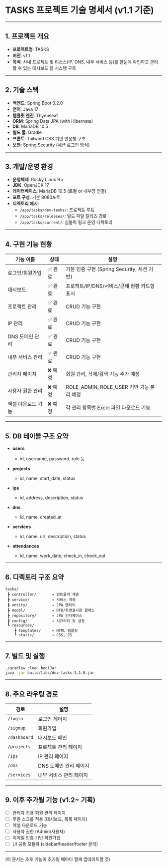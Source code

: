 # TASKS 프로젝트 기술 명세서 (v1.1 기준)

---

## 1. 프로젝트 개요
- **프로젝트명**: TASKS
- **버전**: v1.1
- **목적**: 사내 프로젝트 및 리소스(IP, DNS, 내부 서비스 등)를 한눈에 확인하고 관리할 수 있는 대시보드 웹 시스템 구축

---

## 2. 기술 스택
- **백엔드**: Spring Boot 3.2.0
- **언어**: Java 17
- **템플릿 엔진**: Thymeleaf
- **ORM**: Spring Data JPA (with Hibernate)
- **DB**: MariaDB 10.5
- **빌드 툴**: Gradle
- **프론트**: Tailwind CSS 기반 반응형 구조
- **보안**: Spring Security (세션 로그인 방식)

---

## 3. 개발/운영 환경
- **운영체제**: Rocky Linux 9.x
- **JDK**: OpenJDK 17
- **데이터베이스**: MariaDB 10.5 (로컬 or 내부망 연결)
- **포트 구성**: 기본 8080포트
- **디렉토리 예시**:
  - `/app/tasks/dev-tasks/`: 프로젝트 루트
  - `/app/tasks/releases/`: 빌드 파일 릴리즈 경로
  - `/app/tasks/current/`: 심볼릭 링크 운영 디렉토리

---

## 4. 구현 기능 현황

| 기능 이름             | 상태   | 설명                                                |
|----------------------|--------|-----------------------------------------------------|
| 로그인/회원가입      | ✅ 완료 | 기본 인증 구현 (Spring Security, 세션 기반)         |
| 대시보드             | ✅ 완료 | 프로젝트/IP/DNS/서비스/근태 현황 카드형 표시        |
| 프로젝트 관리        | ✅ 완료 | CRUD 기능 구현                                      |
| IP 관리              | ✅ 완료 | CRUD 기능 구현                                      |
| DNS 도메인 관리      | ✅ 완료 | CRUD 기능 구현                                      |
| 내부 서비스 관리     | ✅ 완료 | CRUD 기능 구현                                      |
| 관리자 페이지        | ❌ 예정 | 회원 관리, 삭제/검색 기능 추가 예정                 |
| 사용자 권한 관리     | ❌ 예정 | ROLE_ADMIN, ROLE_USER 기반 기능 분리 예정           |
| 엑셀 다운로드 기능   | ❌ 예정 | 각 관리 항목별 Excel 파일 다운로드 기능             |

---

## 5. DB 테이블 구조 요약

- **users**
  - id, username, password, role 등

- **projects**
  - id, name, start_date, status

- **ips**
  - id, address, description, status

- **dns**
  - id, name, created_at

- **services**
  - id, name, url, description, status

- **attendances**
  - id, name, work_date, check_in, check_out

---

## 6. 디렉토리 구조 요약

```
tasks/
 ┣ controller/       → 컨트롤러 계층
 ┣ service/          → 서비스 계층
 ┣ entity/           → JPA 엔티티
 ┣ model/            → DTO/화면표시용 클래스
 ┣ repository/       → JPA 인터페이스
 ┣ config/           → 시큐리티 및 설정
 ┗ resources/
    ┣ templates/     → HTML 템플릿
    ┗ static/        → CSS, JS
```

---

## 7. 빌드 및 실행

```bash
./gradlew clean bootJar
java -jar build/libs/dev-tasks-1.1.0.jar
```

---

## 8. 주요 라우팅 경로

| 경로            | 설명                          |
|-----------------|-------------------------------|
| `/login`        | 로그인 페이지                 |
| `/signup`       | 회원가입                      |
| `/dashboard`    | 대시보드 메인                 |
| `/projects`     | 프로젝트 관리 페이지          |
| `/ips`          | IP 관리 페이지                |
| `/dns`          | DNS 도메인 관리 페이지        |
| `/services`     | 내부 서비스 관리 페이지       |

---

## 9. 이후 추가될 기능 (v1.2~ 기획)

- [ ] 관리자 전용 회원 관리 페이지
- [ ] 무한 스크롤 적용 (대시보드, 목록 페이지)
- [ ] 엑셀 다운로드 기능
- [ ] 사용자 권한 (Admin/사용자)
- [ ] 이메일 인증 기반 회원가입
- [ ] UI 공통 모듈화 (sidebar/header/footer 분리)

---

(이 문서는 추후 기능이 추가될 때마다 함께 업데이트할 것)